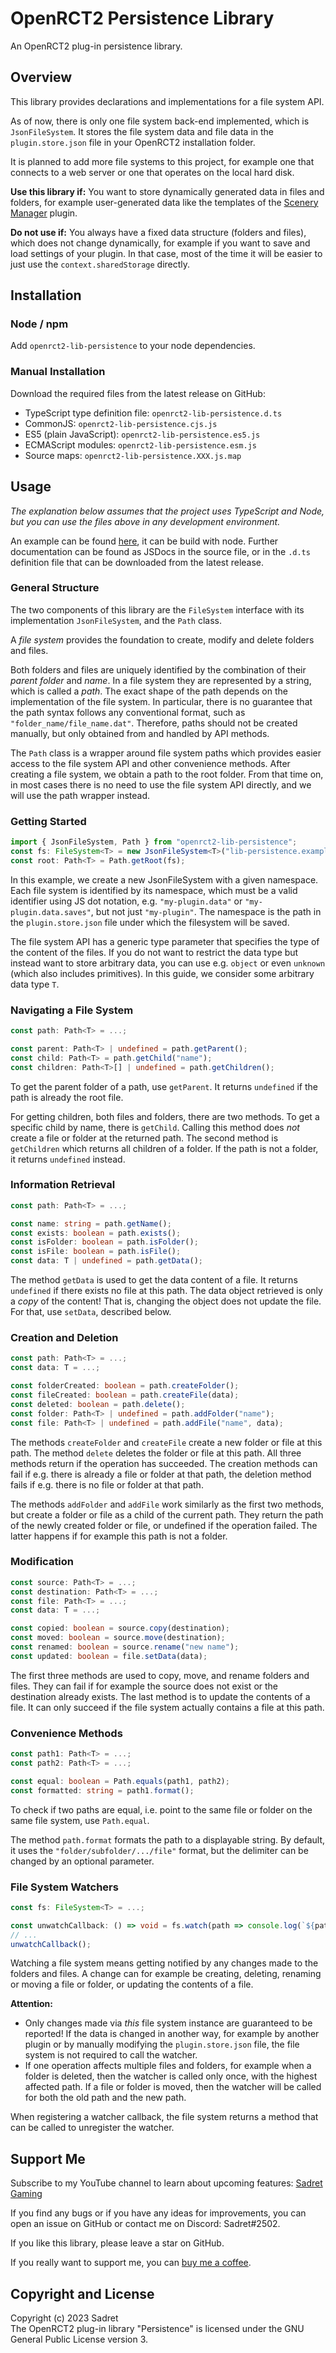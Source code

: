 # OpenRCT2 Persistence Library

An OpenRCT2 plug-in persistence library.

## Overview

This library provides declarations and implementations for a file system API.

As of now, there is only one file system back-end implemented, which is `JsonFileSystem`. It stores the file system data and file data in the `plugin.store.json` file in your OpenRCT2 installation folder.

It is planned to add more file systems to this project, for example one that connects to a web server or one that operates on the local hard disk.

**Use this library if:** You want to store dynamically generated data in files and folders, for example user-generated data like the templates of the [Scenery Manager](https://github.com/Sadret/openrct2-scenery-manager) plugin.

**Do not use if:** You always have a fixed data structure (folders and files), which does not change dynamically, for example if you want to save and load settings of your plugin. In that case, most of the time it will be easier to just use the `context.sharedStorage` directly.

## Installation

### Node / npm

Add `openrct2-lib-persistence` to your node dependencies.

### Manual Installation

Download the required files from the latest release on GitHub:
- TypeScript type definition file: `openrct2-lib-persistence.d.ts`
- CommonJS: `openrct2-lib-persistence.cjs.js`
- ES5 (plain JavaScript): `openrct2-lib-persistence.es5.js`
- ECMAScript modules: `openrct2-lib-persistence.esm.js`
- Source maps: `openrct2-lib-persistence.XXX.js.map`

## Usage

*The explanation below assumes that the project uses TypeScript and Node, but you can use the files above in any development environment.*

An example can be found [here](https://github.com/Sadret/openrct2-lib-persistence/blob/master/example/index.ts), it can be build with node. Further documentation can be found as JSDocs in the source file, or in the `.d.ts` definition file that can be downloaded from the latest release.

### General Structure

The two components of this library are the `FileSystem` interface with its implementation `JsonFileSystem`, and the `Path` class.

A *file system* provides the foundation to create, modify and delete folders and files.

Both folders and files are uniquely identified by the combination of their *parent folder* and *name*. In a file system they are represented by a string, which is called a *path*. The exact shape of the path depends on the implementation of the file system. In particular, there is no guarantee that the path syntax follows any conventional format, such as `"folder_name/file_name.dat"`. Therefore, paths should not be created manually, but only obtained from and handled by API methods.

The `Path` class is a wrapper around file system paths which provides easier access to the file system API and other convenience methods. After creating a file system, we obtain a path to the root folder. From that time on, in most cases there is no need to use the file system API directly, and we will use the path wrapper instead.

### Getting Started
```ts
import { JsonFileSystem, Path } from "openrct2-lib-persistence";
const fs: FileSystem<T> = new JsonFileSystem<T>("lib-persistence.example");
const root: Path<T> = Path.getRoot(fs);
```
In this example, we create a new JsonFileSystem with a given namespace. Each file system is identified by its namespace, which must be a valid identifier using JS dot notation, e.g. `"my-plugin.data"` or `"my-plugin.data.saves"`, but not just `"my-plugin"`. The namespace is the path in the `plugin.store.json` file under which the filesystem will be saved.

The file system API has a generic type parameter that specifies the type of the content of the files. If you do not want to restrict the data type but instead want to store arbitrary data, you can use e.g. `object` or even `unknown` (which also includes primitives). In this guide, we consider some arbitrary data type `T`.

### Navigating a File System
```ts
const path: Path<T> = ...;

const parent: Path<T> | undefined = path.getParent();
const child: Path<T> = path.getChild("name");
const children: Path<T>[] | undefined = path.getChildren();
```
To get the parent folder of a path, use `getParent`. It returns `undefined` if the path is already the root file.

For getting children, both files and folders, there are two methods. To get a specific child by name, there is `getChild`. Calling this method does *not* create a file or folder at the returned path. The second method is `getChildren` which returns all children of a folder. If the path is not a folder, it returns `undefined` instead.

### Information Retrieval
```ts
const path: Path<T> = ...;

const name: string = path.getName();
const exists: boolean = path.exists();
const isFolder: boolean = path.isFolder();
const isFile: boolean = path.isFile();
const data: T | undefined = path.getData();
```
The method `getData` is used to get the data content of a file. It returns `undefined` if there exists no file at this path. The data object retrieved is only a *copy* of the content! That is, changing the object does not update the file. For that, use `setData`, described below.

### Creation and Deletion
```ts
const path: Path<T> = ...;
const data: T = ...;

const folderCreated: boolean = path.createFolder();
const fileCreated: boolean = path.createFile(data);
const deleted: boolean = path.delete();
const folder: Path<T> | undefined = path.addFolder("name");
const file: Path<T> | undefined = path.addFile("name", data);
```
The methods `createFolder` and `createFile` create a new folder or file at this path. The method `delete` deletes the folder or file at this path. All three methods return if the operation has succeeded. The creation methods can fail if e.g. there is already a file or folder at that path, the deletion method fails if e.g. there is no file or folder at that path.

The methods `addFolder` and `addFile` work similarly as the first two methods, but create a folder or file as a child of the current path. They return the path of the newly created folder or file, or undefined if the operation failed. The latter happens if for example this path is not a folder.

### Modification
```ts
const source: Path<T> = ...;
const destination: Path<T> = ...;
const file: Path<T> = ...;
const data: T = ...;

const copied: boolean = source.copy(destination);
const moved: boolean = source.move(destination);
const renamed: boolean = source.rename("new name");
const updated: boolean = file.setData(data);
```
The first three methods are used to copy, move, and rename folders and files. They can fail if for example the source does not exist or the destination already exists. The last method is to update the contents of a file. It can only succeed if the file system actually contains a file at this path.

### Convenience Methods
```ts
const path1: Path<T> = ...;
const path2: Path<T> = ...;

const equal: boolean = Path.equals(path1, path2);
const formatted: string = path1.format();
```
To check if two paths are equal, i.e. point to the same file or folder on the same file system, use `Path.equal`.

The method `path.format` formats the path to a displayable string. By default, it uses the `"folder/subfolder/.../file"` format, but the delimiter can be changed by an optional parameter.

### File System Watchers
```ts
const fs: FileSystem<T> = ...;

const unwatchCallback: () => void = fs.watch(path => console.log(`${path} has changed`));
// ...
unwatchCallback();
```
Watching a file system means getting notified by any changes made to the folders and files. A change can for example be creating, deleting, renaming or moving a file or folder, or updating the contents of a file.

**Attention:**
- Only changes made via *this* file system instance are guaranteed to be reported! If the data is changed in another way, for example by another plugin or by manually modifying the `plugin.store.json` file, the file system is not required to call the watcher.
- If one operation affects multiple files and folders, for example when a folder is deleted, then the watcher is called only once, with the highest affected path. If a file or folder is moved, then the watcher will be called for both the old path and the new path.

When registering a watcher callback, the file system returns a method that can be called to unregister the watcher.

## Support Me

Subscribe to my YouTube channel to learn about upcoming features:
[Sadret Gaming](https://www.youtube.com/channel/UCLF2DGVDbo_Od5K4MeGNTRQ/)

If you find any bugs or if you have any ideas for improvements, you can open an issue on GitHub or contact me on Discord: Sadret#2502.

If you like this library, please leave a star on GitHub.

If you really want to support me, you can [buy me a coffee](https://www.BuyMeACoffee.com/SadretGaming).

## Copyright and License

Copyright (c) 2023 Sadret\
The OpenRCT2 plug-in library "Persistence" is licensed under the GNU General Public License version 3.
